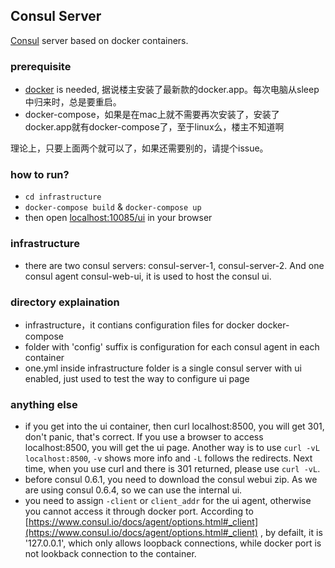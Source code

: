 Consul Server
------------------

[Consul](https://www.consul.io) server based on docker containers.

### prerequisite
* [docker](https://www.docker.com/products/docker) is needed, 据说楼主安装了最新款的docker.app。每次电脑从sleep中归来时，总是要重启。
* docker-compose，如果是在mac上就不需要再次安装了，安装了docker.app就有docker-compose了，至于linux么，楼主不知道啊

理论上，只要上面两个就可以了，如果还需要别的，请提个issue。

### how to run?
* `cd infrastructure`
* `docker-compose build` & `docker-compose up`
* then open [localhost:10085/ui](localhost:10085/ui) in your browser

### infrastructure
* there are two consul servers: consul-server-1, consul-server-2. And one consul agent consul-web-ui, it is used to host the consul ui.

### directory explaination
* infrastructure，it contians configuration files for docker docker-compose
* folder with 'config' suffix is configuration for each consul agent in each container
* one.yml inside infrastructure folder is a single consul server with ui enabled, just used to test the way to configure ui page

### anything else
* if you get into the ui container, then curl localhost:8500, you will get 301, don't panic, that's correct. If you use a browser to access localhost:8500, you will get the ui page. Another way is to use `curl -vL localhost:8500`, `-v` shows more info and `-L` follows the redirects. Next time, when you use curl and there is 301 returned, please use `curl -vL`.
* before consul 0.6.1, you need to download the consul webui zip. As we are using consul 0.6.4, so we can use the internal ui.
* you need to assign `-client` or `client_addr` for the ui agent, otherwise you cannot access it through docker port. According to [https://www.consul.io/docs/agent/options.html#_client](https://www.consul.io/docs/agent/options.html#_client) , by defailt, it is '127.0.0.1', which only allows loopback connections, while docker port is not lookback connection to the container.

